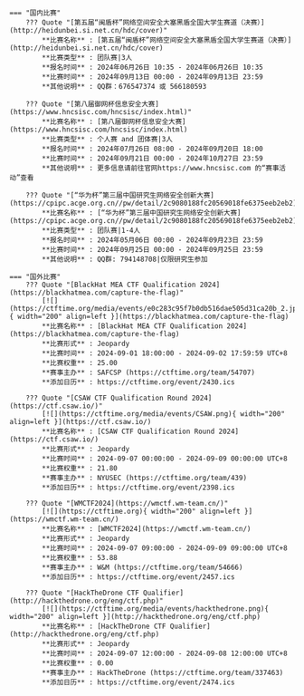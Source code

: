     === "国内比赛"
        ??? Quote "[第五届“闽盾杯”网络空间安全大塞黑盾全国大学生赛道（决赛）](http://heidunbei.si.net.cn/hdc/cover)"  
            **比赛名称** : [第五届“闽盾杯”网络空间安全大塞黑盾全国大学生赛道（决赛）](http://heidunbei.si.net.cn/hdc/cover)  
            **比赛类型** : 团队赛|3人  
            **报名时间** : 2024年06月26日 10:35 - 2024年06月26日 10:35  
            **比赛时间** : 2024年09月13日 00:00 - 2024年09月13日 23:59  
            **其他说明** : QQ群：676547374 或 566180593  
            
        ??? Quote "[第八届御网杯信息安全大赛](https://www.hncsisc.com/hncsisc/index.html)"  
            **比赛名称** : [第八届御网杯信息安全大赛](https://www.hncsisc.com/hncsisc/index.html)  
            **比赛类型** : 个人赛 and 团体赛|3人  
            **报名时间** : 2024年07月26日 08:00 - 2024年09月20日 18:00  
            **比赛时间** : 2024年09月21日 00:00 - 2024年10月27日 23:59  
            **其他说明** : 更多信息请前往官网https://www.hncsisc.com 的“赛事活动”查看  
            
        ??? Quote "[“华为杯”第三届中国研究生网络安全创新大赛](https://cpipc.acge.org.cn//pw/detail/2c9080188fc20569018fe6375eeb2eb2)"  
            **比赛名称** : [“华为杯”第三届中国研究生网络安全创新大赛](https://cpipc.acge.org.cn//pw/detail/2c9080188fc20569018fe6375eeb2eb2)  
            **比赛类型** : 团队赛|1-4人  
            **报名时间** : 2024年05月06日 00:00 - 2024年09月23日 23:59  
            **比赛时间** : 2024年09月25日 00:00 - 2024年09月25日 23:59  
            **其他说明** : QQ群: 794148708|仅限研究生参加  
                
    === "国外比赛"
        ??? Quote "[BlackHat MEA CTF Qualification 2024](https://blackhatmea.com/capture-the-flag)"  
            [![](https://ctftime.org/media/events/e0c283c95f7b0db516dae505d31ca20b_2.jpg){ width="200" align=left }](https://blackhatmea.com/capture-the-flag)  
            **比赛名称** : [BlackHat MEA CTF Qualification 2024](https://blackhatmea.com/capture-the-flag)  
            **比赛形式** : Jeopardy  
            **比赛时间** : 2024-09-01 18:00:00 - 2024-09-02 17:59:59 UTC+8  
            **比赛权重** : 25.00  
            **赛事主办** : SAFCSP (https://ctftime.org/team/54707)  
            **添加日历** : https://ctftime.org/event/2430.ics  
            
        ??? Quote "[CSAW CTF Qualification Round 2024](https://ctf.csaw.io/)"  
            [![](https://ctftime.org/media/events/CSAW.png){ width="200" align=left }](https://ctf.csaw.io/)  
            **比赛名称** : [CSAW CTF Qualification Round 2024](https://ctf.csaw.io/)  
            **比赛形式** : Jeopardy  
            **比赛时间** : 2024-09-07 00:00:00 - 2024-09-09 00:00:00 UTC+8  
            **比赛权重** : 21.80  
            **赛事主办** : NYUSEC (https://ctftime.org/team/439)  
            **添加日历** : https://ctftime.org/event/2398.ics  
            
        ??? Quote "[WMCTF2024](https://wmctf.wm-team.cn/)"  
            [![](https://ctftime.org){ width="200" align=left }](https://wmctf.wm-team.cn/)  
            **比赛名称** : [WMCTF2024](https://wmctf.wm-team.cn/)  
            **比赛形式** : Jeopardy  
            **比赛时间** : 2024-09-07 09:00:00 - 2024-09-09 09:00:00 UTC+8  
            **比赛权重** : 53.88  
            **赛事主办** : W&M (https://ctftime.org/team/54666)  
            **添加日历** : https://ctftime.org/event/2457.ics  
            
        ??? Quote "[HackTheDrone CTF Qualifier](http://hackthedrone.org/eng/ctf.php)"  
            [![](https://ctftime.org/media/events/hackthedrone.png){ width="200" align=left }](http://hackthedrone.org/eng/ctf.php)  
            **比赛名称** : [HackTheDrone CTF Qualifier](http://hackthedrone.org/eng/ctf.php)  
            **比赛形式** : Jeopardy  
            **比赛时间** : 2024-09-07 12:00:00 - 2024-09-08 12:00:00 UTC+8  
            **比赛权重** : 0.00  
            **赛事主办** : HackTheDrone (https://ctftime.org/team/337463)  
            **添加日历** : https://ctftime.org/event/2474.ics  
            